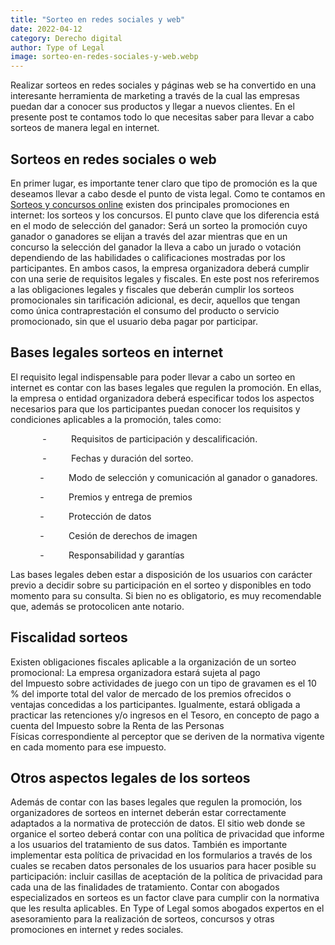 ```yaml
---
title: "Sorteo en redes sociales y web"
date: 2022-04-12
category: Derecho digital
author: Type of Legal
image: sorteo-en-redes-sociales-y-web.webp
---
```


Realizar sorteos en redes sociales y páginas web se ha convertido en una interesante herramienta de marketing a través de la cual las empresas puedan dar a conocer sus productos y llegar a nuevos clientes. En el presente post te contamos todo lo que necesitas saber para llevar a cabo sorteos de manera legal en internet.

**Sorteos en redes sociales o web**
-----------------------------------

En primer lugar, es importante tener claro que tipo de promoción es la que deseamos llevar a cabo desde el punto de vista legal. Como te contamos en [Sorteos y concursos online](https://typeoflegal.com/sorteos-y-concursos-online/ "Sorteos y Concursos Online") existen dos principales promociones en internet: los sorteos y los concursos. El punto clave que los diferencia está en el modo de selección del ganador: Será un sorteo la promoción cuyo ganador o ganadores se elijan a través del azar mientras que en un concurso la selección del ganador la lleva a cabo un jurado o votación dependiendo de las habilidades o calificaciones mostradas por los participantes. En ambos casos, la empresa organizadora deberá cumplir con una serie de requisitos legales y fiscales. En este post nos referiremos a las obligaciones legales y fiscales que deberán cumplir los sorteos promocionales sin tarificación adicional, es decir, aquellos que tengan como única contraprestación el consumo del producto o servicio promocionado, sin que el usuario deba pagar por participar.

**Bases legales sorteos en internet**
-------------------------------------

El requisito legal indispensable para poder llevar a cabo un sorteo en internet es contar con las bases legales que regulen la promoción. En ellas, la empresa o entidad organizadora deberá especificar todos los aspectos necesarios para que los participantes puedan conocer los requisitos y condiciones aplicables a la promoción, tales como:

             -          Requisitos de participación y descalificación.

             -          Fechas y duración del sorteo.

            -          Modo de selección y comunicación al ganador o ganadores.

            -          Premios y entrega de premios

            -          Protección de datos

            -          Cesión de derechos de imagen

            -          Responsabilidad y garantías

Las bases legales deben estar a disposición de los usuarios con carácter previo a decidir sobre su participación en el sorteo y disponibles en todo momento para su consulta. Si bien no es obligatorio, es muy recomendable que, además se protocolicen ante notario.

**Fiscalidad sorteos**
----------------------

Existen obligaciones fiscales aplicable a la organización de un sorteo promocional: La empresa organizadora estará sujeta al pago del Impuesto sobre actividades de juego con un tipo de gravamen es el 10 % del importe total del valor de mercado de los premios ofrecidos o ventajas concedidas a los participantes. Igualmente, estará obligada a practicar las retenciones y/o ingresos en el Tesoro, en concepto de pago a cuenta del Impuesto sobre la Renta de las Personas Físicas correspondiente al perceptor que se deriven de la normativa vigente en cada momento para ese impuesto.

**Otros aspectos legales de los sorteos**
-----------------------------------------

Además de contar con las bases legales que regulen la promoción, los organizadores de sorteos en internet deberán estar correctamente adaptados a la normativa de protección de datos. El sitio web donde se organice el sorteo deberá contar con una política de privacidad que informe a los usuarios del tratamiento de sus datos. También es importante implementar esta política de privacidad en los formularios a través de los cuales se recaben datos personales de los usuarios para hacer posible su participación: incluir casillas de aceptación de la política de privacidad para cada una de las finalidades de tratamiento. Contar con abogados especializados en sorteos es un factor clave para cumplir con la normativa que les resulta aplicables. En Type of Legal somos abogados expertos en el asesoramiento para la realización de sorteos, concursos y otras promociones en internet y redes sociales.
